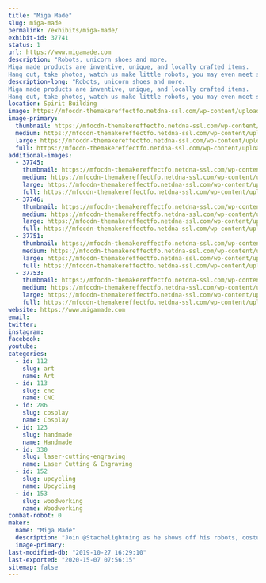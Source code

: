 ```yaml
---
title: "Miga Made"
slug: miga-made
permalink: /exhibits/miga-made/
exhibit-id: 37741
status: 1
url: https://www.migamade.com
description: "Robots, unicorn shoes and more. 
Miga made products are inventive, unique, and locally crafted items.
Hang out, take photos, watch us make little robots, you may even meet some larger than life robot characters."
description-long: "Robots, unicorn shoes and more. 
Miga made products are inventive, unique, and locally crafted items.
Hang out, take photos, watch us make little robots, you may even meet some larger than life robot characters."
location: Spirit Building
image: https://mfocdn-themakereffectfo.netdna-ssl.com/wp-content/uploads/2019/09/IMG_4693.jpg
image-primary:
  thumbnail: https://mfocdn-themakereffectfo.netdna-ssl.com/wp-content/uploads/2019/09/IMG_4693-150x150.jpg
  medium: https://mfocdn-themakereffectfo.netdna-ssl.com/wp-content/uploads/2019/09/IMG_4693-225x300.jpg
  large: https://mfocdn-themakereffectfo.netdna-ssl.com/wp-content/uploads/2019/09/IMG_4693.jpg
  full: https://mfocdn-themakereffectfo.netdna-ssl.com/wp-content/uploads/2019/09/IMG_4693.jpg
additional-images:
  - 37745:
    thumbnail: https://mfocdn-themakereffectfo.netdna-ssl.com/wp-content/uploads/2019/09/57589791_10216714940240766_4825063833393430528_n-150x150.jpg
    medium: https://mfocdn-themakereffectfo.netdna-ssl.com/wp-content/uploads/2019/09/57589791_10216714940240766_4825063833393430528_n-300x258.jpg
    large: https://mfocdn-themakereffectfo.netdna-ssl.com/wp-content/uploads/2019/09/57589791_10216714940240766_4825063833393430528_n.jpg
    full: https://mfocdn-themakereffectfo.netdna-ssl.com/wp-content/uploads/2019/09/57589791_10216714940240766_4825063833393430528_n.jpg
  - 37746:
    thumbnail: https://mfocdn-themakereffectfo.netdna-ssl.com/wp-content/uploads/2019/09/IMG_9266-150x150.jpg
    medium: https://mfocdn-themakereffectfo.netdna-ssl.com/wp-content/uploads/2019/09/IMG_9266-273x300.jpg
    large: https://mfocdn-themakereffectfo.netdna-ssl.com/wp-content/uploads/2019/09/IMG_9266.jpg
    full: https://mfocdn-themakereffectfo.netdna-ssl.com/wp-content/uploads/2019/09/IMG_9266.jpg
  - 37751:
    thumbnail: https://mfocdn-themakereffectfo.netdna-ssl.com/wp-content/uploads/2019/09/IMG_2746-150x150.jpg
    medium: https://mfocdn-themakereffectfo.netdna-ssl.com/wp-content/uploads/2019/09/IMG_2746-225x300.jpg
    large: https://mfocdn-themakereffectfo.netdna-ssl.com/wp-content/uploads/2019/09/IMG_2746-768x1024.jpg
    full: https://mfocdn-themakereffectfo.netdna-ssl.com/wp-content/uploads/2019/09/IMG_2746.jpg
  - 37753:
    thumbnail: https://mfocdn-themakereffectfo.netdna-ssl.com/wp-content/uploads/2019/09/DPR_Friends-1024x506-150x150.png
    medium: https://mfocdn-themakereffectfo.netdna-ssl.com/wp-content/uploads/2019/09/DPR_Friends-1024x506-300x148.png
    large: https://mfocdn-themakereffectfo.netdna-ssl.com/wp-content/uploads/2019/09/DPR_Friends-1024x506-1024x506.png
    full: https://mfocdn-themakereffectfo.netdna-ssl.com/wp-content/uploads/2019/09/DPR_Friends-1024x506.png
website: https://www.migamade.com
email: 
twitter: 
instagram: 
facebook: 
youtube: 
categories:
  - id: 112
    slug: art
    name: Art
  - id: 113
    slug: cnc
    name: CNC
  - id: 286
    slug: cosplay
    name: Cosplay
  - id: 123
    slug: handmade
    name: Handmade
  - id: 330
    slug: laser-cutting-engraving
    name: Laser Cutting & Engraving
  - id: 152
    slug: upcycling
    name: Upcycling
  - id: 153
    slug: woodworking
    name: Woodworking
combat-robot: 0
maker:
  name: "Miga Made"
  description: "Join @Stachelightning as he shows off his robots, costumes, set pieces, fun products and then some."
  image-primary: 
last-modified-db: "2019-10-27 16:29:10"
last-exported: "2020-15-07 07:56:15"
sitemap: false
---
```

